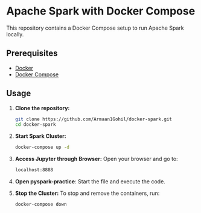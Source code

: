 # Apache Spark with Docker Compose

This repository contains a Docker Compose setup to run Apache Spark locally.
## Prerequisites

- [Docker](https://docs.docker.com/get-docker/)
- [Docker Compose](https://docs.docker.com/compose/install/)

## Usage

1. **Clone the repository:**

   ```bash
   git clone https://github.com/Armaan1Gohil/docker-spark.git
   cd docker-spark
   ```
   
2. **Start Spark Cluster:**
   ```bash
   docker-compose up -d
   ```
3. **Access Jupyter through Browser:**
   Open your browser and go to:
   ``` bash
   localhost:8888
   ```

4. **Open pyspark-practice**:
   Start the file and execute the code.

6. **Stop the Cluster:**
   To stop and remove the containers, run:
   ``` bash
   docker-compose down
   ```
